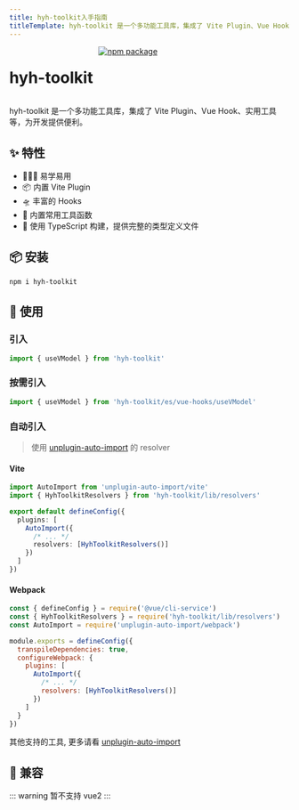 ```yaml
---
title: hyh-toolkit入手指南
titleTemplate: hyh-toolkit 是一个多功能工具库，集成了 Vite Plugin、Vue Hook、实用工具等，为开发提供便利。
---
```


<div style="display: flex">
  <h1>hyh-toolkit</h1>
  <a href="https://www.npmjs.com/package/hyh-toolkit" target="_blank" style="margin-left: 10px">
    <img src="https://img.shields.io/npm/v/hyh-toolkit.svg" alt="npm package">
  </a>
</div>

hyh-toolkit 是一个多功能工具库，集成了 Vite Plugin、Vue Hook、实用工具等，为开发提供便利。

## ✨ 特性

- 🏄🏼‍♂️ 易学易用
- 📦 内置 Vite Plugin
- 🛸 丰富的 Hooks
- 🔨 内置常用工具函数
- 🎯 使用 TypeScript 构建，提供完整的类型定义文件

## 📦 安装

```bash
npm i hyh-toolkit
```

## 🔨 使用

### 引入

```ts
import { useVModel } from 'hyh-toolkit'
```

### 按需引入

```ts
import { useVModel } from 'hyh-toolkit/es/vue-hooks/useVModel'
```

### 自动引入

> 使用 [unplugin-auto-import](https://github.com/antfu/unplugin-auto-import#readme) 的 resolver

#### Vite

```ts
import AutoImport from 'unplugin-auto-import/vite'
import { HyhToolkitResolvers } from 'hyh-toolkit/lib/resolvers'

export default defineConfig({
  plugins: [
    AutoImport({
      /* ... */
      resolvers: [HyhToolkitResolvers()]
    })
  ]
})
```

#### Webpack

```js
const { defineConfig } = require('@vue/cli-service')
const { HyhToolkitResolvers } = require('hyh-toolkit/lib/resolvers')
const AutoImport = require('unplugin-auto-import/webpack')

module.exports = defineConfig({
  transpileDependencies: true,
  configureWebpack: {
    plugins: [
      AutoImport({
        /* ... */
        resolvers: [HyhToolkitResolvers()]
      })
    ]
  }
})
```

其他支持的工具, 更多请看 [unplugin-auto-import](https://github.com/antfu/unplugin-auto-import#readme)

## 🧩 兼容

::: warning
暂不支持 vue2
:::
